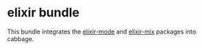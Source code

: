 # elixir bundle

This bundle integrates the
[elixir-mode](https://github.com/elixir-lang/emacs-elixir) and [elixir-mix](https://github.com/tonini/elixir-mix.el) packages into cabbage.
